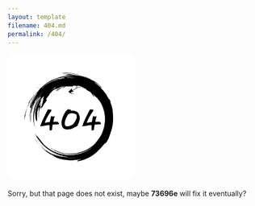 ```yaml
---
layout: template
filename: 404.md
permalink: /404/
---
```

 
<img src="/404.svg" width="250" height="250" alt="404"/> <br><br>
Sorry, but that page does not exist, maybe <b>73696e</b> will fix it eventually?
<center>

